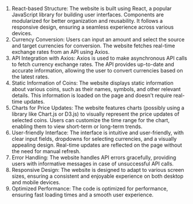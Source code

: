 1. React-based Structure:
The website is built using React, a popular JavaScript library for building user interfaces.
Components are modularized for better organization and reusability.
It follows a responsive design, ensuring a seamless experience across various devices.
2. Currency Conversion:
Users can input an amount and select the source and target currencies for conversion.
The website fetches real-time exchange rates from an API using Axios.
3. API Integration with Axios:
Axios is used to make asynchronous API calls to fetch currency exchange rates.
The API provides up-to-date and accurate information, allowing the user to convert currencies based on the latest rates.
4. Static Information of Coins:
The website displays static information about various coins, such as their names, symbols, and other relevant details.
This information is loaded on the page and doesn't require real-time updates.
5. Charts for Price Updates:
The website features charts (possibly using a library like Chart.js or D3.js) to visually represent the price updates of selected coins.
Users can customize the time range for the chart, enabling them to view short-term or long-term trends.
6. User-friendly Interface:
The interface is intuitive and user-friendly, with clear input fields, dropdowns for selecting currencies, and a visually appealing design.
Real-time updates are reflected on the page without the need for manual refresh.
7. Error Handling:
The website handles API errors gracefully, providing users with informative messages in case of unsuccessful API calls.
8. Responsive Design:
The website is designed to adapt to various screen sizes, ensuring a consistent and enjoyable experience on both desktop and mobile devices.
9. Optimized Performance:
The code is optimized for performance, ensuring fast loading times and a smooth user experience.
